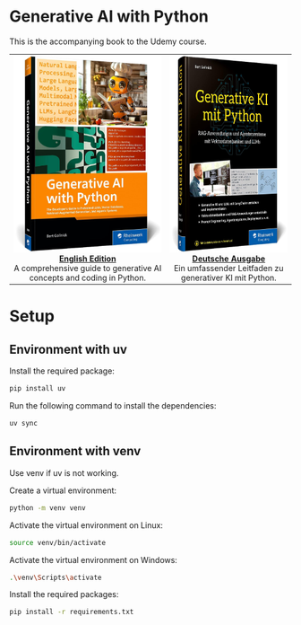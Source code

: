 # Generative AI with Python

This is the accompanying book to the Udemy course.
<table>
  <tr>
    <td align="center">
      <a href="https://www.sap-press.com/generative-ai-with-python_6057/?irclickid=xWb30oxMvxycRtAW1lQdDXCVUksW5%3AQ02Q5DUE0&sharedid=&irpid=6210658&utm_medium=Affiliate&irgwc=1" target="_blank">
        <img src="genai_book_en.jpg" alt="Generative AI Book English" height="350"/><br/>
        <b>English Edition</b>
      </a><br/>
      <span>A comprehensive guide to generative AI concepts and coding in Python.</span>
    </td>
    <td align="center">
      <a href="https://gollnickdata.de/#/genai_book_de" target="_blank">
        <img src="genai_book_de.jpg" alt="Generative AI Book German" height="350"/><br/>
        <b>Deutsche Ausgabe</b>
      </a><br/>
      <span>Ein umfassender Leitfaden zu generativer KI mit Python.</span>
    </td>
  </tr>
</table>

# Setup

## Environment with uv

Install the required package:

```bash
pip install uv
```

Run the following command to install the dependencies:

```bash
uv sync
```

## Environment with venv

Use venv if uv is not working.

Create a virtual environment:

```bash
python -m venv venv
```

Activate the virtual environment on Linux:

```bash
source venv/bin/activate
```

Activate the virtual environment on Windows:

```bash
.\venv\Scripts\activate
```

Install the required packages:

```bash
pip install -r requirements.txt
```


